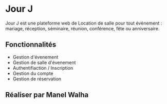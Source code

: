 # Jour J

Jour J est une plateforme web de Location de salle pour tout événement : mariage, réception, séminaire, réunion, conférence, fête ou anniversaire. 
## Fonctionnalités

* Gestion d'évenement
* Gestion de salle d'évenement 
* Authentifiaction / Inscription 
* Gestion du compte 
* Gestion de réservation 

## Réaliser par Manel Walha